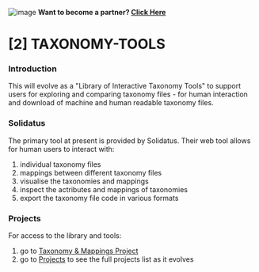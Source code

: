 ![image](https://user-images.githubusercontent.com/112073913/188821900-0c411acf-fbdd-4163-adc9-3ba4e2be78df.png)
**Want to become a partner? [Click Here](https://github.com/FD-SustainableFinance/l6l-PARTNERS)**

# [2] TAXONOMY-TOOLS

### Introduction
This will evolve as a "Library of Interactive Taxonomy Tools" to support users for exploring and comparing taxonomy files - for human interaction and download of machine and human readable taxonomy files.

### Solidatus
The primary tool at present is provided by Solidatus. Their web tool allows for human users to interact with:
1. individual taxonomy files
2. mappings between different taxonomy files
3. visualise the taxonomies and mappings
4. inspect the actributes and mappings of taxonomies
5. export the taxonomy file code in various formats

### Projects
For access to the library and tools: 
1. go to [Taxonomy & Mappings Project](https://github.com/orgs/FD-SustainableFinance/projects/2)
2. go to [Projects](https://github.com/orgs/FD-SustainableFinance/projects) to see the full projects list as it evolves
